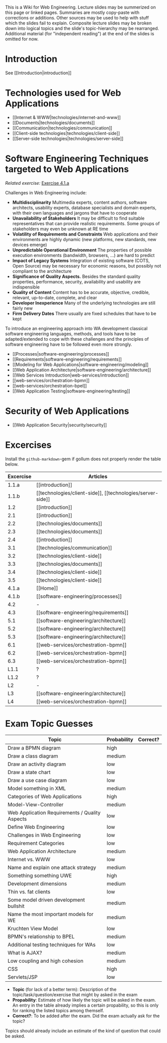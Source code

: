 This is a Wiki for Web Engineering. Lecture slides may be summerized on this page or linked pages. Summaries are mostly copy-paste with corrections or additions. Other sources may be used to help with stuff which the slides fail to explain. Composite lecture slides may be broken down into logical topics and the slide's topic-hierarchy may be rearranged. Additional material (for "independent reading") at the end of the slides is omitted for now.

# Introduction
See [[Introduction|introduction]]


# Technologies used for Web Applications

* [[Internet & WWW|technologies/internet-and-www]]
* [[Documents|technologies/documents]]
* [[Communication|technologies/communication]]
* [[Client-side technologies|technologies/client-side]]
* [[Server-side technologies|technologies/server-side]]


# Software Engineering Techniques targeted to Web Applications

*Related exercise:* [Exercise 4.1.a](https://svn.uni-koblenz.de/ist/webeng-wise1516/trunk/Exercise/Exercise4-Deadline16Dec2015/Exercise4.pdf)

Challenges in Web Engineering include:

* **Multidisciplinarity** Multimedia experts, content authors, software architects, usability experts, database specialists and domain experts, with their own languages and jargons that have to cooperate
* **Unavailability of Stakeholders** It may be difficult to find suitable representatives that can provide realistic requirements. Some groups of stakeholders may even be unknown at RE time
* **Volatility of Requirements and Constraints** Web applications and their environments are highly dynamic (new platforms, new standards, new devices emerge)
* **Unpredictable Operational Environment** The properties of possible execution environments (bandwidth, browsers, ...) are hard to predict
* **Impact of Legacy Systems** Integration of existing software (COTS, Open Source) may be necessary for economic reasons, but possibly not compliant to the architecture
* **Significance of Quality Aspects.** Besides the standard quality properties, performance, security, availability and usability are indispensible
* **Quality of Content** Content has to be accurate, objective, credible, relevant, up-to-date, complete, and clear
* **Developer Inexperience** Many of the underlying technologies are still fairly new
* **Firm Delivery Dates** There usually are fixed schedules that have to be kept

To introduce an engineering approach into WA development classical software engineering languages, methods, and tools have to be adapted/extended to cope with these challenges and  the principles of software engineering have to be followed even more strongly.

* [[Processes|software-engineering/processes]]
* [[Requirements|software-engineering/requirements]]
* [[Modeling for Web Applications|software-engineering/modeling]]
* [[Web Application Architecture|software-engineering/architecture]]
* [[Web Services Introduction|web-services/introduction]]
* [[web-services/orchestration-bpmn]]
* [[web-services/orchestration-bpel]]
* [[Web Application Testing|software-engineering/testing]]


# Security of Web Applications

* [[Web Application Security|security/security]]


# Excercises
Install the `github-markdown`-gem if gollum does not properly render the table below.

| Excercise | Articles                              |
| --------- | ------------------------------------- |
| 1.1.a     | [[introduction]]                      |
| 1.1.b     | [[technologies/client-side]], [[technologies/server-side]] |
| 1.2       | [[introduction]]                      |
| 2.1       | [[introduction]]                      |
| 2.2       | [[technologies/documents]]            |
| 2.3       | [[technologies/documents]]            |
| 2.4       | [[introduction]]                      |
| 3.1       | [[technologies/communication]]        |
| 3.2       | [[technologies/client-side]]          |
| 3.3       | [[technologies/documents]]            |
| 3.4       | [[technologies/client-side]]          |
| 3.5       | [[technologies/client-side]]          |
| 4.1.a     | [[Home]]                              |
| 4.1.b     | [[software-engineering/processes]]    |
| 4.2       | -                                     |
| 4.3       | [[software-engineering/requirements]] |
| 5.1       | [[software-engineering/architecture]] |
| 5.2       | [[software-engineering/architecture]] |
| 5.3       | [[software-engineering/architecture]] |
| 6.1       | [[web-services/orchestration-bpmn]]   |
| 6.2       | [[web-services/orchestration-bpmn]]   |
| 6.3       | [[web-services/orchestration-bpmn]]   |
| L1.1      | ?                                     |
| L1.2      | ?                                     |
| L2        | -                                     |
| L3        | [[software-engineering/architecture]] |
| L4        | [[web-services/orchestration-bpmn]]   |



# Exam Topic Guesses

| Topic                                          | Probability | Correct? |
| ---------------------------------------------- | ----------- | -------- |
| Draw a BPMN diagram                            | high        |          |
| Draw a class diagram                           | medium      |          |
| Draw an activity diagram                       | low         |          |
| Draw a state chart                             | low         |          |
| Draw a use case diagram                        | low         |          |
| Model something in XML                         | medium      |          |
| Categories of Web Applications                 | high        |          |
| Model-View-Controller                          | medium      |          |
| Web Application Requirements / Quality Aspects | low         |          |
| Define Web Engineering                         | low         |          |
| Challenges in Web Engineering                  | low         |          |
| Requirement Categories                         | low         |          |
| Web Application Architecture                   | medium      |          |
| Internet vs. WWW                               | low         |          |
| Name and explain one attack strategy           | medium      |          |
| Something something UWE                        | high        |          |
| Development dimensions                         | medium      |          |
| Thin vs. fat clients                           | low         |          |
| Some model driven development bullshit         | medium      |          |
| Name the most important models for WE          | medium      |          |
| Kruchten View Model                            | low         |          |
| BPMN's relationship to BPEL                    | medium      |          |
| Additional testing techniques for WAs          | low         |          |
| What is AJAX?                                  | medium      |          |
| Low coupling and high cohesion                 | medium      |          |  
| CSS                                            | high        |          |
| Servlets/JSP                                   | low         |          |
                                                                   
* **Topic** (for lack of a better term): Description of the topic/task/question/exercise that might by asked in the exam
* **Propability**: Estimate of how likely the topic will be asked in the exam. An entry in the table already implies a certain propability, so this is only for ranking the listed topics among themself.
* **Correct?**: To be added after the exam. Did the exam actually ask for the topic?

Topics should already include an estimate of the kind of question that could be asked.
